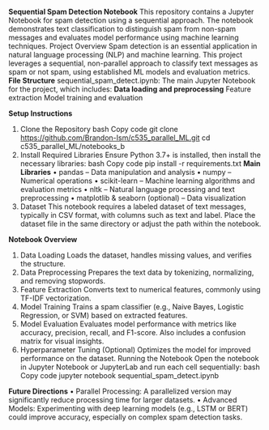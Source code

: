 **Sequential Spam Detection Notebook**
This repository contains a Jupyter Notebook for spam detection using a sequential approach. The notebook demonstrates text classification to distinguish spam from non-spam messages and evaluates model performance using machine learning techniques.
Project Overview
Spam detection is an essential application in natural language processing (NLP) and machine learning. This project leverages a sequential, non-parallel approach to classify text messages as spam or not spam, using established ML models and evaluation metrics.
**File Structure**
sequential_spam_detect.ipynb: The main Jupyter Notebook for the project, which includes:
**Data loading and preprocessing**
 Feature extraction
	Model training and evaluation
 
**Setup Instructions**
1. Clone the Repository
bash
Copy code
git clone https://github.com/Brandon-Ism/c535_parallel_ML.git
cd c535_parallel_ML/notebooks_b
2. Install Required Libraries
Ensure Python 3.7+ is installed, then install the necessary libraries:
bash
Copy code
pip install -r requirements.txt
**Main Libraries**
•	pandas – Data manipulation and analysis
•	numpy – Numerical operations
•	scikit-learn – Machine learning algorithms and evaluation metrics
•	nltk – Natural language processing and text preprocessing
•	matplotlib & seaborn (optional) – Data visualization
3. Dataset
This notebook requires a labeled dataset of text messages, typically in CSV format, with columns such as text and label. Place the dataset file in the same directory or adjust the path within the notebook.

**Notebook Overview**
1.	Data Loading
Loads the dataset, handles missing values, and verifies the structure.
2.	Data Preprocessing
Prepares the text data by tokenizing, normalizing, and removing stopwords.
3.	Feature Extraction
Converts text to numerical features, commonly using TF-IDF vectorization.
4.	Model Training
Trains a spam classifier (e.g., Naive Bayes, Logistic Regression, or SVM) based on extracted features.
5.	Model Evaluation
Evaluates model performance with metrics like accuracy, precision, recall, and F1-score. Also includes a confusion matrix for visual insights.
6.	Hyperparameter Tuning (Optional)
Optimizes the model for improved performance on the dataset.
Running the Notebook
Open the notebook in Jupyter Notebook or JupyterLab and run each cell sequentially:
bash
Copy code
jupyter notebook sequential_spam_detect.ipynb

**Future Directions**
•	Parallel Processing: A parallelized version may significantly reduce processing time for larger datasets.
•	Advanced Models: Experimenting with deep learning models (e.g., LSTM or BERT) could improve accuracy, especially on complex spam detection tasks.

